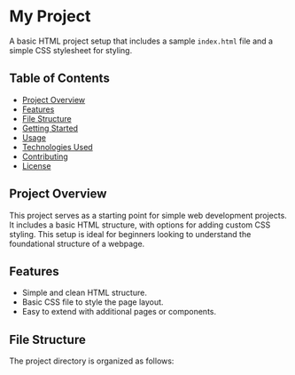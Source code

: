 # My Project

A basic HTML project setup that includes a sample `index.html` file and a simple CSS stylesheet for styling.

## Table of Contents

- [Project Overview](#project-overview)
- [Features](#features)
- [File Structure](#file-structure)
- [Getting Started](#getting-started)
- [Usage](#usage)
- [Technologies Used](#technologies-used)
- [Contributing](#contributing)
- [License](#license)

## Project Overview

This project serves as a starting point for simple web development projects. It includes a basic HTML structure, with options for adding custom CSS styling. This setup is ideal for beginners looking to understand the foundational structure of a webpage.

## Features

- Simple and clean HTML structure.
- Basic CSS file to style the page layout.
- Easy to extend with additional pages or components.

## File Structure

The project directory is organized as follows:

